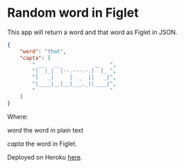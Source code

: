 # Random word in Figlet 

This app will return a word and that word as Figlet in JSON.

```JSON
{
    "word": "that",
    "capta": [
        " __   __           __   ",
        "|  |_|  |--.---.-.|  |_ ",
        "|   _|     |  _  ||   _|",
        "|____|__|__|___._||____|",
        "                        "
    ]
}
```

Where:

*word* the word in plain text

*capta* the word in Figlet.

Deployed on Heroku [here](https://powerful-caverns-54339.herokuapp.com/).